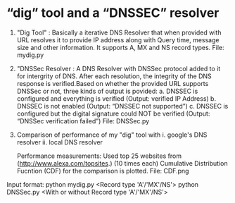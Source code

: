 # “dig” tool and a “DNSSEC” resolver

1. "Dig Tool" : Basically a iterative DNS Resolver that when provided with URL resolves it to provide IP address along with
    Query time, message size and other information. It supports A, MX and NS record types. File: mydig.py
   
2. "DNSSec Resolver : A DNS Resolver with DNSSec protocol added to it for intergrity of DNS. After each resolution, the
   integrity of the	DNS response is verified.Based on whether the provided URL supports DNSSec or not, three kinds of 
   output is povided:
   a. DNSSEC is configured and everything	is verified	(Output: verified IP Address)
   b. DNSSEC is not	enabled	(Output:	“DNSSEC	not	supported”)
   c. DNSSEC is	configured but	the	digital	signature could	NOT	be	verified  (Output: “DNSSec verification failed”)
   File: DNSSec.py
   
3. Comparison of performance of my "dig" tool with
   i. google's DNS resolver
   ii. local DNS resolver
   
   Performance measurements: Used top 25 websites from (http://www.alexa.com/topsites.) (10 times each)
   Cumulative Distribution Fucntion (CDF) for the comparison is plotted.
   File: CDF.png
   
Input format: python mydig.py <URL with or without www> <Record type 'A'/'MX'/NS'>
              python DNSSec.py <URL with or without www> <With or without Record type 'A'/'MX'/NS'>
              
